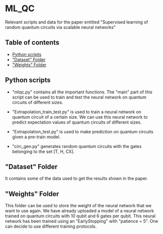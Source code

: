 # ML_QC
Relevant scripts and data for the paper entitled "Supervised learning of random quantum circuits via scalable neural networks"

## Table of contents
* [Python scripts](#python-scripts)
* ["Dataset" Folder]("Dataset"-Folder)
* ["Weights" Folder]("Weights"-Folder)

## Python scripts
- "mlqc.py" contains all the important functions. The "main" part of this script can be used to train and test the neural network on quantum circuits of different sizes.

- "Extrapolation_train_test.py" is used to train a neural network on quantum circuit of a certain size. We can use this neural network to predict expectation values of quantum circuits of different sizes.

- "Extrapolation_test.py" is used to make prediction on quantum circuits given a pre-train model.

- "circ_gen.py" generates random quantum circuits with the gates belonging to the set [T, H, CX].
 
## "Dataset" Folder
It contains some of the data used to get the results shown in the paper.
	
## "Weights" Folder
This folder can be used to store the weight of the neural network that we want to use again.
We have already uploaded a model of a neural network trained on quantum circuits with 10 qubit and 6 gates per qubit. This neural network has been trained using an "EarlyStopping" with "patience = 5". One can decide to use different training protocols.
